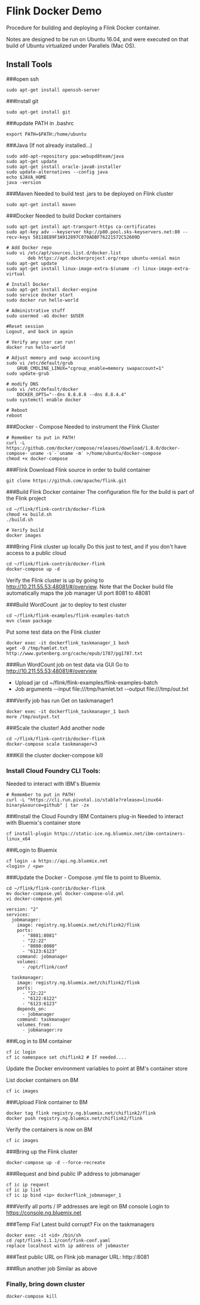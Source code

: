 # Flink Docker Demo
Procedure for building and deploying a Flink Docker container.

Notes are designed to be run on Ubuntu 16.04, and were executed on that build of Ubuntu virtualized under Parallels (Mac OS).

## Install Tools
###open ssh
```
sudo apt-get install openssh-server
```

###Install git
```
sudo apt-get install git
```

###update PATH in .bashrc
```
export PATH=$PATH:/home/ubuntu
```

###Java 
(If not already installed...)
```
sudo add-apt-repository ppa:webupd8team/java
sudo apt-get update
sudo apt-get install oracle-java8-installer
sudo update-alternatives --config java
echo $JAVA_HOME
java -version
```

###Maven
Needed to build test .jars to be deployed on Flink cluster
```
sudo apt-get install maven
```

###Docker
Needed to build Docker containers
```
sudo apt-get install apt-transport-https ca-certificates
sudo apt-key adv --keyserver hkp://p80.pool.sks-keyservers.net:80 --recv-keys 58118E89F3A912897C070ADBF76221572C52609D

# Add Docker repo
sudo vi /etc/apt/sources.list.d/docker.list
 		deb https://apt.dockerproject.org/repo ubuntu-xenial main
sudo apt-get update
sudo apt-get install linux-image-extra-$(uname -r) linux-image-extra-virtual

# Install Docker
sudo apt-get install docker-engine
sudo service docker start
sudo docker run hello-world

# Administrative stuff
sudo usermod -aG docker $USER

#Reset session
Logout, and back in again

# Verify any user can run!
docker run hello-world	

# Adjust memory and swap accounting
sudo vi /etc/default/grub
	GRUB_CMDLINE_LINUX="cgroup_enable=memory swapaccount=1"
sudo update-grub

# modify DNS
sudo vi /etc/default/docker
	DOCKER_OPTS="--dns 8.8.8.8 --dns 8.8.4.4"
sudo systemctl enable docker

# Reboot
reboot
```

###Docker - Compose
Needed to instrument the Flink Cluster
```
# Remember to put in PATH!
curl -L https://github.com/docker/compose/releases/download/1.8.0/docker-compose-`uname -s`-`uname -m` >/home/ubuntu/docker-compose
chmod +x docker-compose
```

###Flink
Download Flink source in order to build container
```
git clone https://github.com/apache/flink.git
```

###Build Flink Docker container
The configuration file for the build is part of the Flink project
```
cd ~/flink/flink-contrib/docker-flink
chmod +x build.sh
./build.sh

# Verify build
docker images

```

###Bring Flink cluster up locally
Do this just to test, and if you don't have access to a public cloud

```
cd ~/flink/flink-contrib/docker-flink
docker-compose up -d
```

Verify the Flink cluster is up by going to http://10.211.55.53:48081/#/overview.
Note that the Docker build file automatically maps the job manager UI port 8081 to 48081

###Build WordCount .jar to deploy to test cluster
```
cd ~/flink/flink-examples/flink-examples-batch
mvn clean package
```

Put some test data on the Flink cluster
```
docker exec -it dockerflink_taskmanager_1 bash
wget -O /tmp/hamlet.txt http://www.gutenberg.org/cache/epub/1787/pg1787.txt
```

###Run WordCount job on test data via GUI
Go to http://10.211.55.53:48081/#/overview
- Upload jar 
	cd ~/flink/flink-examples/flink-examples-batch
- Job arguments
	--input file:///tmp/hamlet.txt --output file:///tmp/out.txt

###Verify job has run
Get on taskmanager1
```
docker exec -it dockerflink_taskmanager_1 bash
more /tmp/output.txt
```

###Scale the cluster!
Add another node

```
cd ~/flink/flink-contrib/docker-flink
docker-compose scale taskmanager=3
```

###Kill the cluster
docker-compose kill


### Install Cloud Foundry CLI Tools:
Needed to interact with IBM's Bluemix

```
# Remember to put in PATH!
curl -L "https://cli.run.pivotal.io/stable?release=linux64-binary&source=github" | tar -zx
```

###Install the Cloud Foundry IBM Containers plug-in
Needed to interact with Bluemix's container store
```
cf install-plugin https://static-ice.ng.bluemix.net/ibm-containers-linux_x64
```

###Login to Bluemix
```
cf login -a https://api.ng.bluemix.net
<login> / <pw>
```

###Update the Docker - Compose .yml file to point to Bluemix.

```
cd ~/flink/flink-contrib/docker-flink
mv docker-compose.yml docker-compose-old.yml
vi docker-compose.yml

version: "2"
services:
  jobmanager:
    image: registry.ng.bluemix.net/chiflink2/flink
    ports:
      - "8081:8081"
      - "22:22"
      - "8080:8080"
      - "6123:6123"
    command: jobmanager
    volumes:
      - /opt/flink/conf

  taskmanager:
    image: registry.ng.bluemix.net/chiflink2/flink
    ports:
      - "22:22"
      - "6122:6122"
      - "6123:6123"
    depends_on:
      - jobmanager
    command: taskmanager
    volumes_from:
      - jobmanager:ro
```

###Log in to BM container

```
cf ic login
cf ic namespace set chiflink2 # If needed....
```

Update the Docker environment variables to point at BM's container store

List docker containers on BM
```
cf ic images
```

###Upload Flink container to BM

```
docker tag flink registry.ng.bluemix.net/chiflink2/flink
docker push registry.ng.bluemix.net/chiflink2/flink
```

Verify the containers is now on BM
```
cf ic images
```

###Bring up the Flink cluster
```
docker-compose up -d --force-recreate
```

###Request and bind public IP address to jobmanager
```
cf ic ip request
cf ic ip list
cf ic ip bind <ip> dockerflink_jobmanager_1
```

###Verify all ports / IP addresses are legit on BM console
Login to https://console.ng.bluemix.net

###Temp Fix! Latest build corrupt?
Fix on the taskmanagers
```
docker exec -it <id> /bin/sh
cd /opt/flink-1.1.1/conf/fink-conf.yaml
replace localhost with ip address of jobmaster
```	

###Test public URL on Flink job manager
URL: http:/<ip>:8081

###Run another job
Similar as above


### Finally, bring down cluster
```
docker-compose kill
```